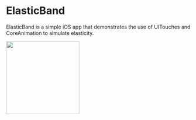 # ElasticBand
ElasticBand is a simple iOS app that demonstrates the use of UITouches and CoreAnimation to simulate elasticity.

<img src="https://github.com/medenzon/ElasticBand/blob/master/demo.gif" width="200px"></img>
